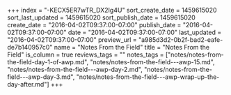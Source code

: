 +++
index = "-KECX5ER7wTR_DX2Ig4U"
sort_create_date = 1459615020
sort_last_updated = 1459615020
sort_publish_date = 1459615020
create_date = "2016-04-02T09:37:00-07:00"
publish_date = "2016-04-02T09:37:00-07:00"
date = "2016-04-02T09:37:00-07:00"
last_updated = "2016-04-02T09:37:00-07:00"
preview_url = "a985d3d2-0b2f-bad2-eafe-de7b140957c0"
name = "Notes From the Field"
title = "Notes From the Field"
is_column = true
reviews_tags = ""
notes_tags = ["notes/notes-from-the-field-day-1-of-awp.md", "notes/notes-from-the-field---awp-15.md", "notes/notes-from-the-field---awp-day-2.md", "notes/notes-from-the-field---awp-day-3.md", "notes/notes-from-the-field---awp-wrap-up-the-day-after.md"]
+++

